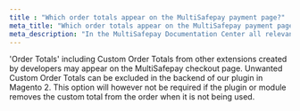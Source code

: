 ```yaml
---
title : "Which order totals appear on the MultiSafepay payment page?"
meta_title: "Which order totals appear on the MultiSafepay payment page? - MultiSafepay Documentation Center"
meta_description: "In the MultiSafepay Documentation Center all relevant information regarding our Plugins and API. As well as Support pages for Payment Method, Tools and General Questions. You can also find the contact details of our Support Team and Integration Team."
---
```


'Order Totals' including Custom Order Totals from other extensions created by developers may appear on the MultiSafepay checkout page. Unwanted Custom Order Totals can be excluded in the backend of our plugin in Magento 2. This option will however not be required if the plugin or module removes the custom total from the order when it is not being used. 
